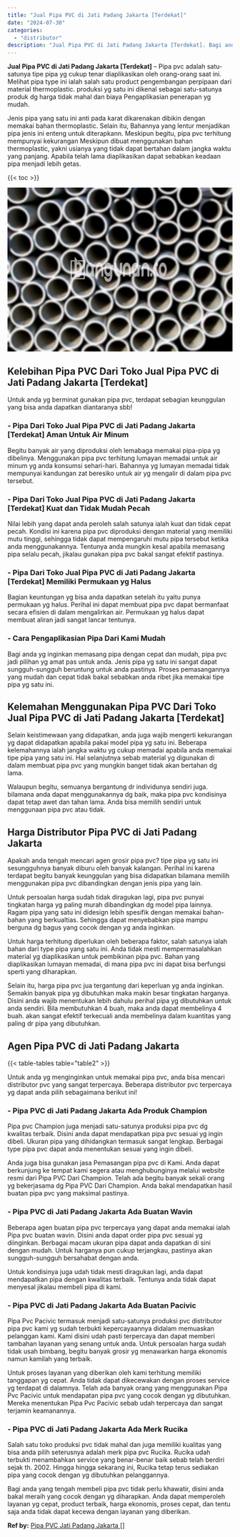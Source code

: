```yaml
---
title: "Jual Pipa PVC di Jati Padang Jakarta [Terdekat]"
date: "2024-07-30"
categories: 
  - "distributor"
description: "Jual Pipa PVC di Jati Padang Jakarta [Terdekat]. Bagi anda yang tengah membeli pipa pvc tidak perlu khawatir, disini anda bakal meraih yang cocok dengan yg d..."
---
```


**Jual Pipa PVC di Jati Padang Jakarta \[Terdekat\]** – Pipa pvc adalah satu-satunya tipe pipa yg cukup tenar diaplikasikan oleh orang-orang saat ini. Melihat pipa type ini ialah salah satu product pengembangan perpipaan dari material thermoplastic. produksi yg satu ini dikenal sebagai satu-satunya produk dg harga tidak mahal dan biaya Pengaplikasian penerapan yg mudah.

Jenis pipa yang satu ini anti pada karat dikarenakan dibikin dengan memakai bahan thermoplastic. Selain itu, Bahannya yang lentur menjadikan pipa jenis ini enteng untuk diterapkann. Meskipun begitu, pipa pvc terhitung mempunyai kekurangan Meskipun dibuat menggunakan bahan thermoplastic, yakni usianya yang tidak dapat bertahan dalam jangka waktu yang panjang. Apabila telah lama diaplikasikan dapat sebabkan keadaan pipa menjadi lebih getas.

{{< toc >}}

![Jual Pipa PVC di Jati Padang Jakarta [Terdekat]](/images/jaul-pipa-pvc-50.png)

## Kelebihan Pipa PVC Dari Toko Jual Pipa PVC di Jati Padang Jakarta \[Terdekat\]

Untuk anda yg berminat gunakan pipa pvc, terdapat sebagian keunggulan yang bisa anda dapatkan diantaranya sbb!

### \- Pipa Dari Toko Jual Pipa PVC di Jati Padang Jakarta \[Terdekat\] Aman Untuk Air Minum

Begitu banyak air yang diproduksi oleh lemabaga memakai pipa-pipa yg dibelinya. Menggunakan pipa pvc terhitung lumayan memadai untuk air minum yg anda konsumsi sehari-hari. Bahannya yg lumayan memadai tidak mempunyai kandungan zat beresiko untuk air yg mengalir di dalam pipa pvc tersebut.

### \- Pipa Dari Toko Jual Pipa PVC di Jati Padang Jakarta \[Terdekat\] Kuat dan Tidak Mudah Pecah

Nilai lebih yang dapat anda peroleh salah satunya ialah kuat dan tidak cepat pecah. Kondisi ini karena pipa pvc diproduksi dengan material yang memiliki mutu tinggi, sehingga tidak dapat mempengaruhi mutu pipa tersebut ketika anda menggunakannya. Tentunya anda mungkin kesal apabila memasang pipa selalu pecah, jikalau gunakan pipa pvc bakal sangat efektif pastinya.

### \- Pipa Dari Toko Jual Pipa PVC di Jati Padang Jakarta \[Terdekat\] Memiliki Permukaan yg Halus

Bagian keuntungan yg bisa anda dapatkan setelah itu yaitu punya permukaan yg halus. Perihal ini dapat membuat pipa pvc dapat bermanfaat secara efisien di dalam mengalirkan air. Permukaan yg halus dapat membuat aliran jadi sangat lancar tentunya.

### \- Cara Pengaplikasian Pipa Dari Kami Mudah

Bagi anda yg inginkan memasang pipa dengan cepat dan mudah, pipa pvc jadi pilihan yg amat pas untuk anda. Jenis pipa yg satu ini sangat dapat sungguh-sungguh beruntung untuk anda pastinya. Proses pemasangannya yang mudah dan cepat tidak bakal sebabkan anda ribet jika memakai tipe pipa yg satu ini.

## Kelemahan Menggunakan Pipa PVC Dari Toko Jual Pipa PVC di Jati Padang Jakarta \[Terdekat\]

Selain keistimewaan yang didapatkan, anda juga wajib mengerti kekurangan yg dapat didapatkan apabila pakai model pipa yg satu ini. Beberapa kelemahannya ialah jangka waktu yg cukup memadai apabila anda memakai tipe pipa yang satu ini. Hal selanjutnya sebab material yg digunakan di dalam membuat pipa pvc yang mungkin banget tidak akan bertahan dg lama.

Walaupun begitu, semuanya bergantung dr individunya sendiri juga. bilamana anda dapat menggunakannya dg baik, maka pipa pvc kondisinya dapat tetap awet dan tahan lama. Anda bisa memilih sendiri untuk menggunaan pipa pvc atau tidak.

## Harga Distributor Pipa PVC di Jati Padang Jakarta

Apakah anda tengah mencari agen grosir pipa pvc? tipe pipa yg satu ini sesungguhnya banyak diburu oleh banyak kalangan. Perihal ini karena terdapat begitu banyak keunggulan yang bisa didapatkan bilamana memilih menggunakan pipa pvc dibandingkan dengan jenis pipa yang lain.

Untuk persoalan harga sudah tidak diragukan lagi, pipa pvc punyai tingkatan harga yg paling murah dibandingkan dg model pipa lainnya. Ragam pipa yang satu ini didesign lebih spesifik dengan memakai bahan-bahan yang berkualtias. Sehingga dapat menyebabkan pipa mampu berguna dg bagus yang cocok dengan yg anda inginkan.

Untuk harga terhitung diperlukan oleh beberapa faktor, salah satunya ialah bahan dari type pipa yang satu ini. Anda tidak mesti mempermasalahkan material yg diaplikasikan untuk pembikinan pipa pvc. Bahan yang diaplikasikan lumayan memadai, di mana pipa pvc ini dapat bisa berfungsi sperti yang diharapkan.

Selain itu, harga pipa pvc jua tergantung dari keperluan yg anda inginkan. Semakin banyak pipa yg dibutuhkan maka makin besar tingkatan harganya. Disini anda wajib menentukan lebih dahulu perihal pipa yg dibutuhkan untuk anda sendiri. Bila membutuhkan 4 buah, maka anda dapat membelinya 4 buah. akan sangat efektif terkecuali anda membelinya dalam kuantitas yang paling dr pipa yang dibutuhkan.

## Agen Pipa PVC di Jati Padang Jakarta

{{< table-tables table="table2" >}}

Untuk anda yg menginginkan untuk memakai pipa pvc, anda bisa mencari distributor pvc yang sangat terpercaya. Beberapa distributor pvc terpercaya yg dapat anda pilih sebagaimana berikut ini!

### \- Pipa PVC di Jati Padang Jakarta Ada Produk Champion

Pipa pvc Champion juga menjadi satu-satunya produksi pipa pvc dg kwalitas terbaik. Disini anda dapat mendapatkan pipa pvc sesuai yg ingin dibeli. Ukuran pipa yang dihidangkan termasuk sangat lengkap. Berbagai type pipa pvc dapat anda menentukan sesuai yang ingin dibeli.

Anda juga bisa gunakan jasa Pemasangan pipa pvc di Kami. Anda dapat berkunjung ke tempat kami segera atau menghubunginya melalui website resmi dari Pipa PVC Dari Champion. Telah ada begitu banyak sekali orang yg bekerjasama dg Pipa PVC Dari Champion. Anda bakal mendapatkan hasil buatan pipa pvc yang maksimal pastinya.

### \- Pipa PVC di Jati Padang Jakarta Ada Buatan Wavin

Beberapa agen buatan pipa pvc terpercaya yang dapat anda memakai ialah Pipa pvc buatan wavin. Disini anda dapat order pipa pvc sesuai yg diinginkan. Berbagai macam ukuran pipa dapat anda dapatkan di sini dengan mudah. Untuk harganya pun cukup terjangkau, pastinya akan sungguh-sungguh bersahabat dengan anda.

Untuk kondisinya juga udah tidak mesti diragukan lagi, anda dapat mendapatkan pipa dengan kwalitas terbaik. Tentunya anda tidak dapat menyesal jikalau membeli pipa di kami.

### \- Pipa PVC di Jati Padang Jakarta Ada Buatan Pacivic

Pipa Pvc Pacivic termasuk menjadi satu-satunya produksi pvc distributor pipa pvc kami yg sudah terbukti kepercayaannya didalam memuaskan pelanggan kami. Kami disini udah pasti terpercaya dan dapat memberi tambahan layanan yang senang untuk anda. Untuk persoalan harga sudah tidak usah bimbang, begitu banyak grosir yg menawarkan harga ekonomis namun kamilah yang terbaik.

Untuk proses layanan yang diberikan oleh kami terhitung memiliki tanggapan yg cepat. Anda tidak dapat dikecewakan dengan proses service yg terdapat di dalamnya. Telah ada banyak orang yang menggunakan Pipa Pvc Pacivic untuk mendapatan pipa pvc yang cocok dengan yg dibutuhkan. Mereka menentukan Pipa Pvc Pacivic sebab udah terpercaya dan sangat terjamin keamanannya.

### \- Pipa PVC di Jati Padang Jakarta Ada Merk Rucika

Salah satu toko produksi pvc tidak mahal dan juga memiliki kualitas yang bisa anda pilih seterusnya adalah merk pipa pvc Rucika. Rucika udah terbukti menambahkan service yang benar-benar baik sebab telah berdiri sejak th. 2002. Hingga hingga sekarang ini, Rucika tetap terus sediakan pipa yang cocok dengan yg dibutuhkan pelanggannya.

Bagi anda yang tengah membeli pipa pvc tidak perlu khawatir, disini anda bakal meraih yang cocok dengan yg diharapkan. Anda dapat memperoleh layanan yg cepat, product terbaik, harga ekonomis, proses cepat, dan tentu saja anda tidak dapat kecewa dengan layanan yang diberikan.

**Ref by:** [Pipa PVC Jati Padang Jakarta []](https://id.wikipedia.org/wiki/Pipa)
